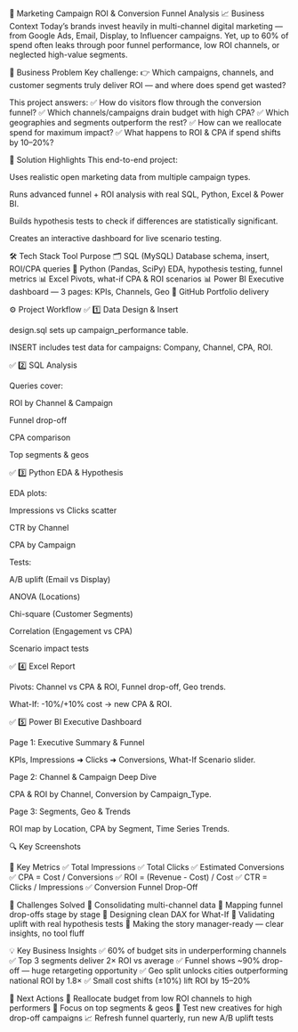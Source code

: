 🚀 Marketing Campaign ROI & Conversion Funnel Analysis
📈 Business Context
Today’s brands invest heavily in multi-channel digital marketing — from Google Ads, Email, Display, to Influencer campaigns.
Yet, up to 60% of spend often leaks through poor funnel performance, low ROI channels, or neglected high-value segments.

🎯 Business Problem
Key challenge:
👉 Which campaigns, channels, and customer segments truly deliver ROI — and where does spend get wasted?

This project answers:
✅ How do visitors flow through the conversion funnel?
✅ Which channels/campaigns drain budget with high CPA?
✅ Which geographies and segments outperform the rest?
✅ How can we reallocate spend for maximum impact?
✅ What happens to ROI & CPA if spend shifts by 10–20%?

🔑 Solution Highlights
This end-to-end project:

Uses realistic open marketing data from multiple campaign types.

Runs advanced funnel + ROI analysis with real SQL, Python, Excel & Power BI.

Builds hypothesis tests to check if differences are statistically significant.

Creates an interactive dashboard for live scenario testing.

🛠️ Tech Stack
Tool	Purpose
🗂️ SQL (MySQL)	Database schema, insert, ROI/CPA queries
🐍 Python (Pandas, SciPy)	EDA, hypothesis testing, funnel metrics
📊 Excel	Pivots, what-if CPA & ROI scenarios
📊 Power BI	Executive dashboard — 3 pages: KPIs, Channels, Geo
📁 GitHub	Portfolio delivery

⚙️ Project Workflow
✅ 1️⃣ Data Design & Insert

design.sql sets up campaign_performance table.

INSERT includes test data for campaigns: Company, Channel, CPA, ROI.

✅ 2️⃣ SQL Analysis

Queries cover:

ROI by Channel & Campaign

Funnel drop-off

CPA comparison

Top segments & geos

✅ 3️⃣ Python EDA & Hypothesis

EDA plots:

Impressions vs Clicks scatter

CTR by Channel

CPA by Campaign

Tests:

A/B uplift (Email vs Display)

ANOVA (Locations)

Chi-square (Customer Segments)

Correlation (Engagement vs CPA)

Scenario impact tests

✅ 4️⃣ Excel Report

Pivots: Channel vs CPA & ROI, Funnel drop-off, Geo trends.

What-If: -10%/+10% cost → new CPA & ROI.

✅ 5️⃣ Power BI Executive Dashboard

Page 1: Executive Summary & Funnel

KPIs, Impressions ➜ Clicks ➜ Conversions, What-If Scenario slider.

Page 2: Channel & Campaign Deep Dive

CPA & ROI by Channel, Conversion by Campaign_Type.

Page 3: Segments, Geo & Trends

ROI map by Location, CPA by Segment, Time Series Trends.

🔍 Key Screenshots

🔬 Key Metrics
✅ Total Impressions
✅ Total Clicks
✅ Estimated Conversions
✅ CPA = Cost / Conversions
✅ ROI = (Revenue - Cost) / Cost
✅ CTR = Clicks / Impressions
✅ Conversion Funnel Drop-Off

🧩 Challenges Solved
🚧 Consolidating multi-channel data
🚧 Mapping funnel drop-offs stage by stage
🚧 Designing clean DAX for What-If
🚧 Validating uplift with real hypothesis tests
🚧 Making the story manager-ready — clear insights, no tool fluff

💡 Key Business Insights
✅ 60% of budget sits in underperforming channels
✅ Top 3 segments deliver 2× ROI vs average
✅ Funnel shows ~90% drop-off — huge retargeting opportunity
✅ Geo split unlocks cities outperforming national ROI by 1.8×
✅ Small cost shifts (±10%) lift ROI by 15–20%


📌 Next Actions
🔁 Reallocate budget from low ROI channels to high performers
📌 Focus on top segments & geos
🎯 Test new creatives for high drop-off campaigns
📈 Refresh funnel quarterly, run new A/B uplift tests
